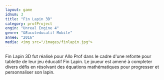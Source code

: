 ```yaml
---
layout:	game
idnum: 3
title: "Fin Lapin 3D"
category: profProject
engin: "Unreal Engine 4"
genre: "&Eacuteducatif Mobile"
annee: "2016"
media: <img src="/images/finlapin.jpg">
---
```


Fin Lapin 3D fut réalisé pour Allo Prof dans le cadre d'une refonte pour tablette de leur jeu éducatif Fin Lapin. Le joueur est amené à completer divers défis en résolvant des équations mathématiques pour progresser et personnaliser son lapin.
